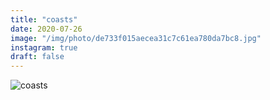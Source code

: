 ```yaml
---
title: "coasts"
date: 2020-07-26
image: "/img/photo/de733f015aecea31c7c61ea780da7bc8.jpg"
instagram: true
draft: false
---
```


![coasts](/img/photo/de733f015aecea31c7c61ea780da7bc8.jpg)
